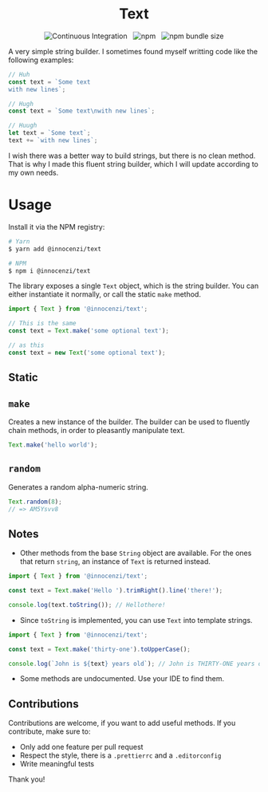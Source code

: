 <p align="center">
  <h1 align="center">Text</h1>
  <p align="center">
    <img alt="Continuous Integration" src="https://github.com/innocenzi/text/workflows/CI/badge.svg"> 
  &nbsp;
    <img alt="npm" src="https://img.shields.io/npm/v/@innocenzi/text?color=32c854">
  &nbsp;
    <img alt="npm bundle size" src="https://img.shields.io/bundlephobia/minzip/@innocenzi/text?label=size&color=32c854"> 
  </p>
<p>

A very simple string builder. I sometimes found myself writting code like the following examples:

```js
// Huh
const text = `Some text
with new lines`;

// Hugh
const text = `Some text\nwith new lines`;

// Huugh
let text = `Some text`;
text += `with new lines`;
```

I wish there was a better way to build strings, but there is no clean method. That is why I made this fluent string builder, which I will update according to my own needs.

# Usage

Install it via the NPM registry:

```bash
# Yarn
$ yarn add @innocenzi/text

# NPM
$ npm i @innocenzi/text
```

The library exposes a single `Text` object, which is the string builder. You can either instantiate it normally, or call the static `make` method.

```js
import { Text } from '@innocenzi/text';

// This is the same
const text = Text.make('some optional text');

// as this
const text = new Text('some optional text');
```

## Static

## `make`

Creates a new instance of the builder. The builder can be used to fluently chain methods, in order to pleasantly manipulate text.

```js
Text.make('hello world');
```

## `random`

Generates a random alpha-numeric string.

```js
Text.random(8);
// => AM5Ysvv8
```

## Notes

- Other methods from the base `String` object are available. For the ones that return `string`, an instance of `Text` is returned instead.

```js
import { Text } from '@innocenzi/text';

const text = Text.make('Hello ').trimRight().line('there!');

console.log(text.toString()); // Hellothere!
```

- Since `toString` is implemented, you can use `Text` into template strings.

```js
import { Text } from '@innocenzi/text';

const text = Text.make('thirty-one').toUpperCase();

console.log(`John is ${text} years old`); // John is THIRTY-ONE years old
```

- Some methods are undocumented. Use your IDE to find them.

## Contributions

Contributions are welcome, if you want to add useful methods. If you contribute, make sure to:

- Only add one feature per pull request
- Respect the style, there is a `.prettierrc` and a `.editorconfig`
- Write meaningful tests

Thank you!
